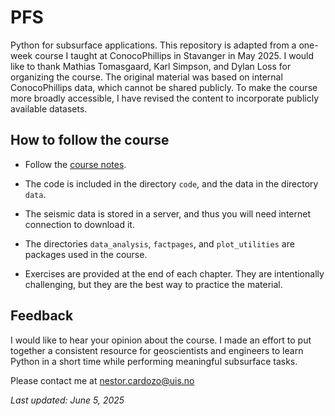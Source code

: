 # PFS

Python for subsurface applications. This repository is adapted from a one-week course I taught at ConocoPhillips in Stavanger in May 2025. I would like to thank Mathias Tomasgaard, Karl Simpson, and Dylan Loss for organizing the course. The original material was based on internal ConocoPhillips data, which cannot be shared publicly. To make the course more broadly accessible, I have revised the content to incorporate
publicly available datasets.

## How to follow the course

- Follow the [course notes](Python_for_Subsurface.pdf). 

- The code is included in the directory `code`, and the data in the directory `data`. 

- The seismic data is stored in a server, and thus you will need internet connection to download it. 

- The directories `data_analysis`, `factpages`, and `plot_utilities` are packages used in the course.

- Exercises are provided at the end of each chapter. They are intentionally challenging, but they are the best way to practice the material.

## Feedback

I would like to hear your opinion about the course. I made an effort to put together a consistent resource for geoscientists and engineers to learn Python in a short time while performing meaningful subsurface tasks.

Please contact me at [nestor.cardozo@uis.no](mailto:nestor.cardozo@uis.no)

*Last updated: June 5, 2025*
